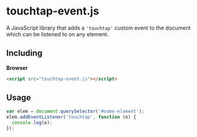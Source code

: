 # touchtap-event.js

A JavaScript library that adds a `'touchtap'` custom event to the document which can be listened to on any element.

## Including

**Browser**

```html
<script src="touchtap-event.js"></script>
```

## Usage

```javascript
var elem = document.querySelector('#some-element');
elem.addEventListener('touchtap', function (e) {
  console.log(e);
});
```
